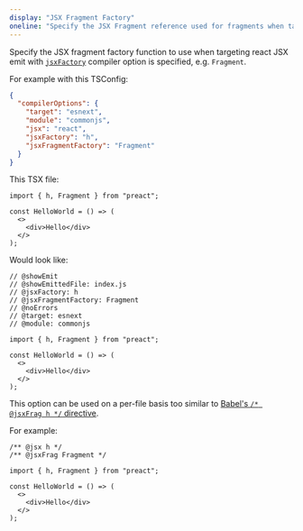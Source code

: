```yaml
---
display: "JSX Fragment Factory"
oneline: "Specify the JSX Fragment reference used for fragments when targeting React JSX emit e.g. 'React.Fragment' or 'Fragment'."
---
```


Specify the JSX fragment factory function to use when targeting react JSX emit with [`jsxFactory`](#jsxFactory) compiler option is specified, e.g. `Fragment`.

For example with this TSConfig:

```json tsconfig
{
  "compilerOptions": {
    "target": "esnext",
    "module": "commonjs",
    "jsx": "react",
    "jsxFactory": "h",
    "jsxFragmentFactory": "Fragment"
  }
}
```

This TSX file:

```tsx
import { h, Fragment } from "preact";

const HelloWorld = () => (
  <>
    <div>Hello</div>
  </>
);
```

Would look like:

```tsx twoslash
// @showEmit
// @showEmittedFile: index.js
// @jsxFactory: h
// @jsxFragmentFactory: Fragment
// @noErrors
// @target: esnext
// @module: commonjs

import { h, Fragment } from "preact";

const HelloWorld = () => (
  <>
    <div>Hello</div>
  </>
);
```

This option can be used on a per-file basis too similar to [Babel's `/* @jsxFrag h */` directive](https://babeljs.io/docs/en/babel-plugin-transform-react-jsx#fragments).

For example:

```tsx twoslash
/** @jsx h */
/** @jsxFrag Fragment */

import { h, Fragment } from "preact";

const HelloWorld = () => (
  <>
    <div>Hello</div>
  </>
);
```
